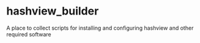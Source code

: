 # hashview_builder
A place to collect scripts for installing and configuring hashview and other required software
